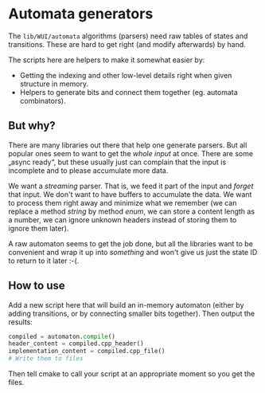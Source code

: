 # Automata generators

The `lib/WUI/automata` algorithms (parsers) need raw tables of states and
transitions. These are hard to get right (and modify afterwards) by hand.

The scripts here are helpers to make it somewhat easier by:
* Getting the indexing and other low-level details right when given structure in
  memory.
* Helpers to generate bits and connect them together (eg. automata combinators).

## But why?

There are many libraries out there that help one generate parsers. But all
popular ones seem to want to get the _whole input_ at once. There are some
„async ready“, but these usually just can complain that the input is incomplete
and to please accumulate more data.

We want a _streaming_ parser. That is, we feed it part of the input and _forget_
that input. We don't want to have buffers to accumulate the data. We want to
process them right away and minimize what we remember (we can replace a method
_string_ by method _enum_, we can store a content length as a number, we can
ignore unknown headers instead of storing them to ignore them later).

A raw automaton seems to get the job done, but all the libraries want to be
convenient and wrap it up into _something_ and won't give us just the state ID
to return to it later :-(.

## How to use

Add a new script here that will build an in-memory automaton (either by adding
transitions, or by connecting smaller bits together). Then output the results:

```python
compiled = automaton.compile()
header_content = compiled.cpp_header()
implementation_content = compiled.cpp_file()
# Write them to files
```

Then tell cmake to call your script at an appropriate moment so you get the
files.
